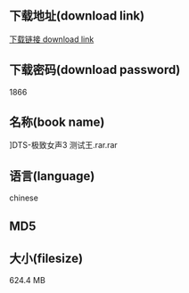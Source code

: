 ## 下载地址(download link)
[下载链接 download link](https://voluble-croquembouche-d321dc.netlify.app/?s=%5DDTS-%E6%9E%81%E8%87%B4%E5%A5%B3%E5%A3%B03+%E6%B5%8B%E8%AF%95%E7%8E%8B.rar)

## 下载密码(download password)
1866

## 名称(book name)
]DTS-极致女声3 测试王.rar.rar

## 语言(language)
chinese

## MD5


## 大小(filesize)
624.4 MB
